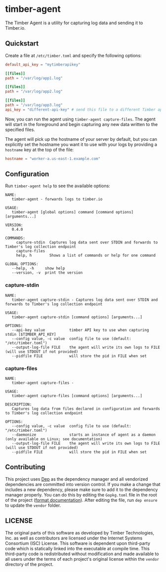 # timber-agent

The Timber Agent is a utility for capturing log data and sending it to
Timber.io.

## Quickstart

Create a file at `/etc/timber.toml` and specify the following options:

```toml
default_api_key = "mytimberapikey"

[[files]]
path = "/var/log/app1.log"

[[files]]
path = "/var/log/app2.log"

[[files]]
path = "/var/log/app3.log"
api_key = "different-api-key" # send this file to a different Timber application
```

Now, you can run the agent using `timber-agent capture-files`. The agent will
start in the foreground and begin capturing any new data written to the
specified files.

The agent will pick up the hostname of your server by default, but you can
explicitly set the hostname you want it to use with your logs by providing
a `hostname` key at the top of the file:

```toml
hostname = "worker-a.us-east-1.example.com"
```

## Configuration

Run `timber-agent help` to see the available options:

```
NAME:
   timber-agent - forwards logs to timber.io

USAGE:
   timber-agent [global options] command [command options] [arguments...]

VERSION:
   0.4.0

COMMANDS:
     capture-stdin  Captures log data sent over STDIN and forwards to Timber's log collection endpoint
     capture-files  
     help, h        Shows a list of commands or help for one command

GLOBAL OPTIONS:
   --help, -h     show help
   --version, -v  print the version
```

### capture-stdin

```
NAME:
   timber-agent capture-stdin - Captures log data sent over STDIN and forwards to Timber's log collection endpoint

USAGE:
   timber-agent capture-stdin [command options] [arguments...]

OPTIONS:
   --api-key value           timber API key to use when capturing stdin [$TIMBER_API_KEY]
   --config value, -c value  config file to use (default: "/etc/timber.toml")
   --output-log-file FILE    the agent will write its own logs to FILE (will use STDOUT if not provided)
   --pidfile FILE            will store the pid in FILE when set

```

### capture-files

```
NAME:
   timber-agent capture-files -

USAGE:
   timber-agent capture-files [command options] [arguments...]

DESCRIPTION:
   Captures log data from files declared in configuration and forwards to Timber's log collection endpoint

OPTIONS:
   --config value, -c value  config file to use (default: "/etc/timber.toml")
   --daemonize               starts an instance of agent as a daemon (only available on Linux; see documentation)
   --output-log-file FILE    the agent will write its own logs to FILE (will use STDOUT if not provided)
   --pidfile FILE            will store the pid in FILE when set

```

## Contributing

This project uses [Dep](https://github.com/golang/dep) as the dependency manager
and all vendorized dependencies are committed into version control. If you make
a change that includes a new dependency, please make sure to add it to the
dependency manager properly. You can do this by editing the `Gopkg.toml` file in
the root of the project ([format
documentation](https://github.com/golang/dep/blob/master/docs/Gopkg.toml.md)).
After editing the file, run `dep ensure` to update the `vendor` folder.


## LICENSE

The original parts of this software as developed by Timber Technologies, Inc. as
well as contributors are licensed under the Internet Systems Consortium (ISC)
License. This software is dependent upon third-party code which is
statically linked into the executable at compile time. This third-party code is
redistributed without modification and made available to all users  under the
terms of each project's original license within the `vendor` directory of the
project.
